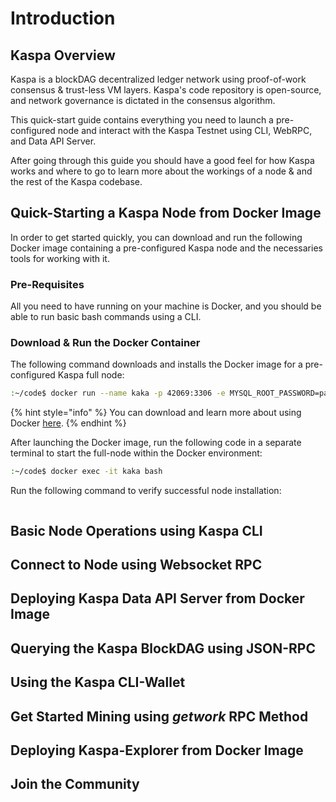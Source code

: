 # Introduction

## Kaspa Overview

Kaspa is a blockDAG decentralized ledger network using proof-of-work consensus & trust-less VM layers.  Kaspa's code repository is open-source, and network governance is dictated in the consensus algorithm.

This quick-start guide contains everything you need to launch a pre-configured node and interact with the Kaspa Testnet using CLI, WebRPC, and Data API Server.

After going through this guide you should have a good feel for how Kaspa works and where to go to learn more about the workings of a node & and the rest of the Kaspa codebase.

## Quick-Starting a Kaspa Node from Docker Image

In order to get started quickly, you can download and run the following Docker image containing a pre-configured Kaspa node and the  necessaries tools for working with it.

### Pre-Requisites

All you need to have running on your machine is Docker, and you should be able to run basic bash commands using a CLI.

### Download & Run the Docker Container

The following command downloads and installs the Docker image for a pre-configured Kaspa full node:   

```bash
:~/code$ docker run --name kaka -p 42069:3306 -e MYSQL_ROOT_PASSWORD=pass mysql
```

{% hint style="info" %}
You can download and learn more about using Docker [here](https://hub.docker.com/).
{% endhint %}

After launching the Docker image, run the following code in a separate terminal to start the full-node within the Docker environment:

```bash
:~/code$ docker exec -it kaka bash
```

Run the following command to verify successful node installation:

```text

```

## Basic Node Operations using Kaspa CLI

## Connect to Node using Websocket RPC 

## Deploying Kaspa Data API Server from Docker Image

## Querying the Kaspa BlockDAG using JSON-RPC

## Using the Kaspa CLI-Wallet

## Get Started Mining using _getwork_ RPC Method

## Deploying Kaspa-Explorer from Docker Image

## Join the Community

